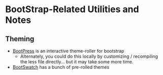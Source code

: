 BootStrap-Related Utilities and Notes
===========

## Theming
- [BootPress](https://www.bootpress.org/themeroller/) is an interactive theme-roller for bootstrap
    - Alternately, you could do this locally by customizing / recompiling the less file directly... but it may take some more time.
- [BootSwatch](http://bootswatch.com/) has a bunch of pre-rolled themes

